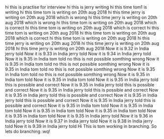 hi this is practise for interview
hi this is jerry writing
hi this time tom1 is writing
hi this time tom  is writing on 20th  aug 2018
hi this time jerry  is writing on 20th  aug 2018 which is wrong
hi this time jerry  is writing on 20th  aug 2018 which is wrong
hi this time tom  is writing on 20th  aug 2018 which is correct
hi this time tom  is writing on 20th  aug 2018 which is correct
hi this time tom  is writing on 20th  aug 2018
hi this time tom  is writing on 20th  aug 2018 which is correct 
hi this time tom  is writing on 20th  aug 2018
hi this time jerry  is writing on 20th  aug 2018
hi this time jerry  is writing on 20th  aug 2018
hi this time jerry  is writing on 20th  aug 2018
Now it is 9.32 in India jerry told
Now it is 9.33 in India jerry told
Now it is 9.34 in India jerry told
Now it is 9.35 in India tom told no this is not possible somthing wrong
Now it is 9.35 in India tom told no this is not possible somthing wrong
Now it is 9.35 in India tom told no this is not possible somthing wrong
Now it is 9.35 in India tom told no this is not possible somthing wrong
Now it is 9.35 in India tom told
Now it is 9.35 in India tom told
Now it is 9.35 in India jerry told this is possible and correct
Now it is 9.35 in India jerry told this is possible and correct
Now it is 9.35 in India jerry told this is possible and correct
Now it is 9.35 in India jerry told this is possible and correct
Now it is 9.35 in India jerry told this is possible and correct
Now it is 9.35 in India jerry told this is possible and correct
Now it is 9.35 in India tom told
Now it is 9.35 in India tom told
Now it is 9.35 in India tom told
Now it is 9.35 in India tom told
Now it is 9.35 in India tom told
Now it is 9.35 in India jerry told
Now it is 9.36 in India jerry told
Now it is 9.37 in India jerry told
Now it is 9.38 in India jerry told
Now it is 9.39 in India jerry told
Hi This is tom working in branching. So lets do branching
:wq!


